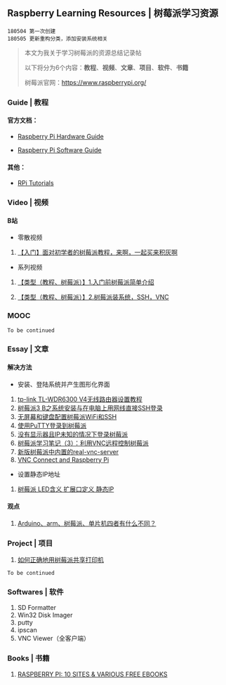 ## Raspberry Learning Resources | 树莓派学习资源

```
180504 第一次创建
180505 更新重构分类，添加安装系统相关
```

> 本文为我关于学习树莓派的资源总结记录帖
>
> 以下将分为6个内容：**教程**、**视频**、**文章**、**项目**、**软件**、**书籍**
>
> 树莓派官网：https://www.raspberrypi.org/

### Guide | 教程

#### 官方文档：

- [Raspberry Pi Hardware Guide](https://www.raspberrypi.org/learning/hardware-guide/)

- [Raspberry Pi Software Guide](https://www.raspberrypi.org/learning/software-guide/)

#### 其他：

- [RPi Tutorials](https://elinux.org/RPi_Tutorials)

### Video | 视频

#### B站

- 零散视频

1. [【入门】面对初学者的树莓派教程，来啊，一起买来积灰啊](https://www.bilibili.com/video/av12147716?t=319)

- 系列视频

1. [【类型（教程、树莓派）】1.入门前树莓派简单介绍](https://www.bilibili.com/video/av18821107)

2. [【类型（教程、树莓派）】2.树莓派装系统，SSH，VNC](https://www.bilibili.com/video/av18821200?t=771)

### MOOC

`To be continued`




### Essay | 文章

#### 解决方法

- 安装、登陆系统并产生图形化界面

1. [tp-link TL-WDR6300 V4无线路由器设置教程](https://www.bilibili.com/video/av20553871)
2. [树莓派3 B之系统安装与在电脑上用网线直接SSH登录](https://www.cnblogs.com/hqutcy/p/6345163.html)
3. [无屏幕和键盘配置树莓派WiFi和SSH](http://shumeipai.nxez.com/2017/09/13/raspberry-pi-network-configuration-before-boot.html)
4. [使用PuTTY登录到树莓派](http://shumeipai.nxez.com/2013/09/07/using-putty-to-log-in-to-the-raspberry-pie.html)
5. [没有显示器且IP未知的情况下登录树莓派](http://shumeipai.nxez.com/2013/09/07/no-screen-unknow-ip-login-pi.html)
6. [树莓派学习笔记（3）：利用VNC远程控制树莓派](http://www.cnblogs.com/xiaowuyi/p/4012069.html)
7. [新版树莓派中内置的real-vnc-server](http://www.mamicode.com/info-detail-1720185.html)
8. [VNC Connect and Raspberry Pi](https://www.realvnc.com/en/connect/docs/raspberry-pi.html#raspberry-pi-setup)

- 设置静态IP地址

1. [树莓派 LED含义 扩展口定义 静态IP](https://blog.csdn.net/liang890319/article/details/8639128)

#### 观点

1. [Arduino、arm、树莓派、单片机四者有什么不同？](https://www.zhihu.com/question/21045562/answer/30433203)



### Project | 项目

1. [如何正确地用树莓派共享打印机](https://sspai.com/post/40997)

`To be continued`

### Softwares | 软件

1. SD Formatter
2. Win32 Disk Imager
3. putty
4. ipscan
5. VNC Viewer（全客户端）

###  Books | 书籍

1. [RASPBERRY PI: 10 SITES & VARIOUS FREE EBOOKS](https://www.getfreeebooks.com/raspberry-pi-10-sites-various-free-ebooks/)
